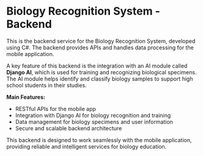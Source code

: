 # Biology Recognition System - Backend

This is the backend service for the Biology Recognition System, developed using C#. The backend provides APIs and handles data processing for the mobile application. 

A key feature of this backend is the integration with an AI module called **Django AI**, which is used for training and recognizing biological specimens. The AI module helps identify and classify biology samples to support high school students in their studies.

**Main Features:**
- RESTful APIs for the mobile app
- Integration with Django AI for biology recognition and training
- Data management for biology specimens and user information
- Secure and scalable backend architecture

This backend is designed to work seamlessly with the mobile application, providing reliable and intelligent services for biology education.
